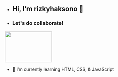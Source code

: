 - <h2> Hi, I’m rizkyhaksono 👋</h2>

- <h3>Let's do collaborate!</h3>

<span> <img src="https://media.giphy.com/media/rFfmUWVMOyKVG/giphy.gif" width="150" height="100" />

- 🌱 I’m currently learning HTML, CSS, & JavaScript

<!---
rizkyhaksono/rizkyhaksono is a ✨ special ✨ repository because its `README.md` (this file) appears on your GitHub profile.
You can click the Preview link to take a look at your changes.
--->
